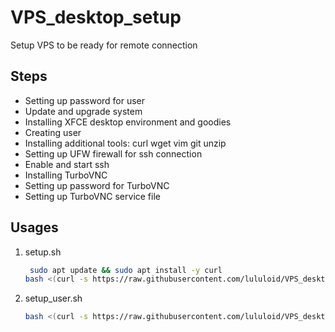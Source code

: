 # VPS_desktop_setup

Setup VPS to be ready for remote connection

## Steps

- Setting up password for user
- Update and upgrade system
- Installing XFCE desktop environment and goodies
- Creating user
- Installing additional tools: curl wget vim git unzip
- Setting up UFW firewall for ssh connection
- Enable and start ssh
- Installing TurboVNC
- Setting up password for TurboVNC
- Setting up TurboVNC service file

## Usages

1. setup.sh

   ```bash
    sudo apt update && sudo apt install -y curl
   bash <(curl -s https://raw.githubusercontent.com/lululoid/VPS_desktop_setup/refs/heads/main/setup.sh) <your-password> [-u <user-name>] [-b <backup_link>]
   ```

1. setup_user.sh

   ```bash
   bash <(curl -s https://raw.githubusercontent.com/lululoid/VPS_desktop_setup/refs/heads/main/setup_user.sh)
   ```
